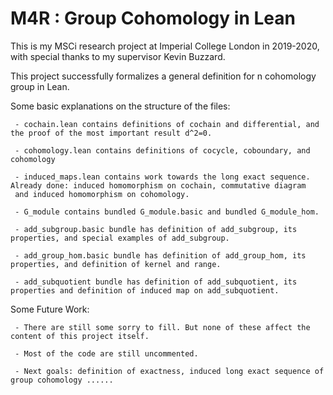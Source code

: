 # M4R : Group Cohomology in Lean

This is my MSCi research project at Imperial College London in 2019-2020, with special thanks to my supervisor Kevin Buzzard.

This project successfully formalizes a general definition for n cohomology group in Lean. 

Some basic explanations on the structure of the files:

     - cochain.lean contains definitions of cochain and differential, and the proof of the most important result d^2=0. 

     - cohomology.lean contains definitions of cocycle, coboundary, and cohomology
     
     - induced_maps.lean contains work towards the long exact sequence. Already done: induced homomorphism on cochain, commutative diagram
     and induced homomorphism on cohomology. 
     
     - G_module contains bundled G_module.basic and bundled G_module_hom. 
     
     - add_subgroup.basic bundle has definition of add_subgroup, its properties, and special examples of add_subgroup.
     
     - add_group_hom.basic bundle has definition of add_group_hom, its properties, and definition of kernel and range.
     
     - add_subquotient bundle has definition of add_subquotient, its properties and definition of induced map on add_subquotient.


Some Future Work: 

     - There are still some sorry to fill. But none of these affect the content of this project itself.
     
     - Most of the code are still uncommented. 
     
     - Next goals: definition of exactness, induced long exact sequence of group cohomology ......
